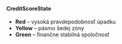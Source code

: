 #### CreditScoreState
- **Red** – vysoká pravdepodobnosť úpadku
- **Yellow** – pásmo šedej zóny
- **Green** – finančne stabilná spoločnosť